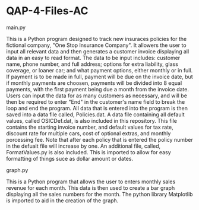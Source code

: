 # QAP-4-Files-AC

main.py 

This is a Python program designed to track new insuraces policies for the fictional company, "One Stop Insurance Company". It allowers the user to input all relevant data and then generates a customer invoice displaying all data in an easy to read format.  The data to be input includes: customer name, phone number, and full address; options for extra liability, glass coverage, or loaner car; and what payment options, either monthly or in full.  If payment is to be made in full, payment will be due on the invoice date, but if monthly payments are choosen, payments will be divided into 8 equal payments, with the first payment being due a month from the invoice date.  Users can input the data for as many customers as necessary, and will be then be required to enter "End" in the customer's name field to break the loop and end the program. All data that is entered into the program is then saved into a data file called, Policies.dat. A data file containing all default values, called OSICDef.dat, is also included in this repository.  This file contains the starting invoice number, and default values for tax rate, discount rate for multiple cars, cost of optional extras, and monthly porcessing fee. Note that after each policy that is entered the policy number in the defualt file will increase by one. An additional file, called, FormatValues.py is also included. This is imported to allow for easy formatting of things suce as dollar amount or dates. 

graph.py 

This is a Python program that allows the user to enters monthly sales revenue for each month.  This data is then used to create a bar graph displaying all the sales numbers for the month.  The python library Matplotlib is imported to aid in the creation of the graph.  
